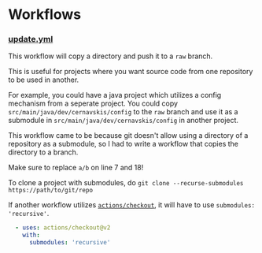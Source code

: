 # Workflows

### [update.yml](./update.yml)

This workflow will copy a directory and push it to a `raw` branch.

This is useful for projects where you want source code from one repository to be used in another.

For example, you could have a java project which utilizes a config mechanism from a seperate project.
You could copy `src/main/java/dev/cernavskis/config` to the `raw` branch and use it as a submodule in `src/main/java/dev/cernavskis/config` in another project.

This workflow came to be because git doesn't allow using a directory of a repository as a submodule, so I had to write a workflow that copies the directory to a branch.

Make sure to replace `a/b` on line 7 and 18!

To clone a project with submodules, do `git clone --recurse-submodules https://path/to/git/repo`

If another workflow utilizes [`actions/checkout`](https://github.com/marketplace/actions/checkout), it will have to use `submodules: 'recursive'`.
```yaml
  - uses: actions/checkout@v2
    with:
      submodules: 'recursive'
```

